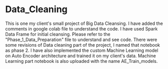 # Data_Cleaning
This is one my client's small project of Big Data Cleansing.
I have added the comments in google colab file to understand the code.
I have used Spark Data Frame for initial cleansing.
Please refer to the "Phase_1_Data_Preparation" file to understand and see code.
There were some revisions of Data cleaning part of the project, I named that notebook as phase 2.
I have also implemented the custom Machine Learning model on Auto Encoder architecture and trained it on my client's data. Machine Learning part notebook is also uploaded with the name AE_Train_models.
